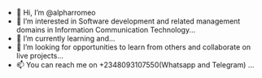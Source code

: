 - 👋 Hi, I’m @alpharromeo
- 👀 I’m interested in Software development and related management domains in Information Communication Technology...
- 🌱 I’m currently learning and...
- 💞️ I’m looking for opportunities to learn from others and collaborate on live projects...
- 📫 You can reach me on +2348093107550(Whatsapp and Telegram) ...

<!---
alpharromeo/alpharromeo is a ✨ special ✨ repository because its `README.md` (this file) appears on your GitHub profile.
You can click the Preview link to take a look at your changes.
--->
